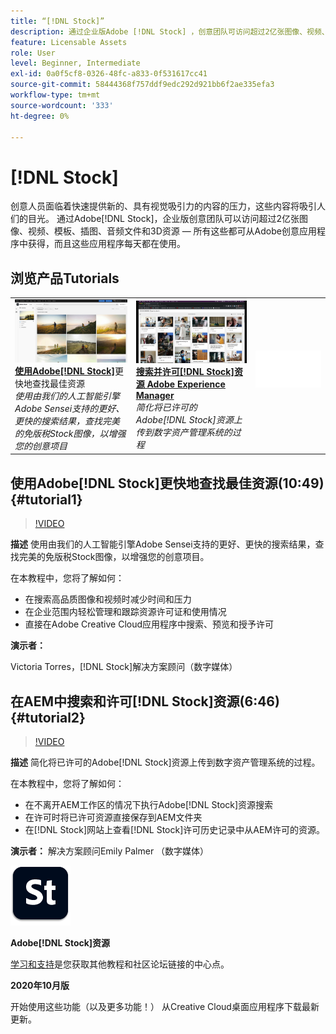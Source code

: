 ```yaml
---
title: “[!DNL Stock]”
description: 通过企业版Adobe [!DNL Stock] ，创意团队可访问超过2亿张图像、视频、模板、插图、音频文件和3D资源
feature: Licensable Assets
role: User
level: Beginner, Intermediate
exl-id: 0a0f5cf8-0326-48fc-a833-0f531617cc41
source-git-commit: 58444368f757ddf9edc292d921bb6f2ae335efa3
workflow-type: tm+mt
source-wordcount: '333'
ht-degree: 0%

---
```


# [!DNL Stock]

创意人员面临着快速提供新的、具有视觉吸引力的内容的压力，这些内容将吸引人们的目光。 通过Adobe[!DNL Stock]，企业版创意团队可以访问超过2亿张图像、视频、模板、插图、音频文件和3D资源 — 所有这些都可从Adobe创意应用程序中获得，而且这些应用程序每天都在使用。

## 浏览产品Tutorials

<table style="table-layout:fixed">
<tr>
 <td>
   <a href="stock.md#tutorial1">
      <img alt="利用Adobe更快地查找最佳资源 [!DNL Stock]" src="../assets/stock_torres_thumbnail.jpg" />
   </a>
    <div>
   <a href="stock.md#tutorial1"><strong>使用Adobe[!DNL Stock]</strong></a>更快地查找最佳资源
    </div>
    <em>使用由我们的人工智能引擎Adobe Sensei支持的更好、更快的搜索结果，查找完美的免版税Stock图像，以增强您的创意项目</em>
    <br>
  </td>
  <td>
   <a href="stock.md#tutorial2">
      <img alt="在AEM中搜索和许可[!DNL Stock]资源" src="../assets/stock_aemintegration_palmer_thumbnail.jpg" />
   </a>
    <div>
   <a href="stock.md#tutorial2"><strong>搜索并许可[!DNL Stock]资源 
Adobe Experience Manager</strong></a>
    </div>
    <em>简化将已许可的Adobe[!DNL Stock]资源上传到数字资产管理系统的过程</em>
    <br>
  </td>
  <td>
    <img alt="间隔物" src="../assets/Whitespacer.png" />
    <div>
    <br>
  </td>
</tr>
</table>

## 使用Adobe[!DNL Stock]更快地查找最佳资源(10:49) {#tutorial1}

>[!VIDEO](https://video.tv.adobe.com/v/326951?hidetitle=true)

**描述**
使用由我们的人工智能引擎Adobe Sensei支持的更好、更快的搜索结果，查找完美的免版税Stock图像，以增强您的创意项目。

在本教程中，您将了解如何：
* 在搜索高品质图像和视频时减少时间和压力
* 在企业范围内轻松管理和跟踪资源许可证和使用情况
* 直接在Adobe Creative Cloud应用程序中搜索、预览和授予许可

**演示者：**

Victoria Torres，[!DNL Stock]解决方案顾问（数字媒体）

## 在AEM中搜索和许可[!DNL Stock]资源(6:46) {#tutorial2}

>[!VIDEO](https://video.tv.adobe.com/v/326952?hidetitle=true)

**描述**
简化将已许可的Adobe[!DNL Stock]资源上传到数字资产管理系统的过程。

在本教程中，您将了解如何：
* 在不离开AEM工作区的情况下执行Adobe[!DNL Stock]资源搜索
* 在许可时将已许可资源直接保存到AEM文件夹
* 在[!DNL Stock]网站上查看[!DNL Stock]许可历史记录中从AEM许可的资源。

**演示者：**
解决方案顾问Emily Palmer （数字媒体）

![[!DNL Stock]徽标](../assets/st_appicon_96.png)

**Adobe[!DNL Stock]资源**

[学习和支持](https://helpx.adobe.com/support/stock.html)是您获取其他教程和社区论坛链接的中心点。

**2020年10月版**

开始使用这些功能（以及更多功能！） 从Creative Cloud桌面应用程序下载最新更新。
